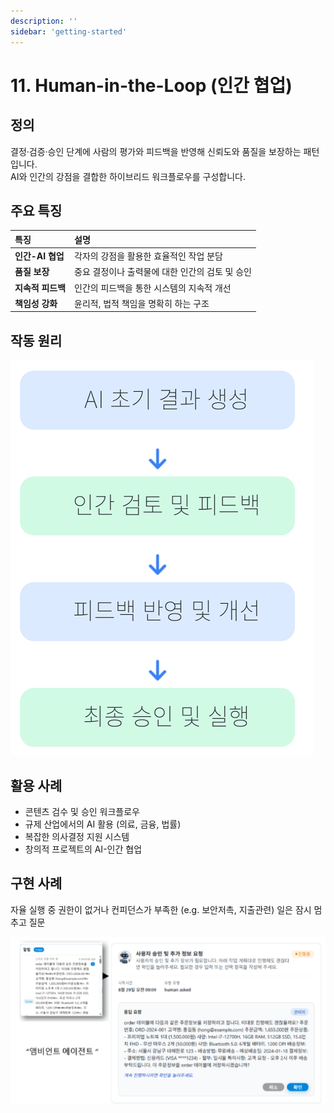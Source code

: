 ```yaml
---
description: ''
sidebar: 'getting-started'
---
```


# 11. Human-in-the-Loop (인간 협업)

## 정의
결정·검증·승인 단계에 사람의 평가와 피드백을 반영해 신뢰도와 품질을 보장하는 패턴입니다.  
AI와 인간의 강점을 결합한 하이브리드 워크플로우를 구성합니다.

## 주요 특징
| 특징 | 설명 |
| :--- | :--- |
| **인간-AI 협업** | 각자의 강점을 활용한 효율적인 작업 분담 |
| **품질 보장** | 중요 결정이나 출력물에 대한 인간의 검토 및 승인 |
| **지속적 피드백** | 인간의 피드백을 통한 시스템의 지속적 개선 |
| **책임성 강화** | 윤리적, 법적 책임을 명확히 하는 구조 |

## 작동 원리

![](../../../uengine-image/process-gpt/design-pattern/11-1.png)

## 활용 사례
- 콘텐츠 검수 및 승인 워크플로우  
- 규제 산업에서의 AI 활용 (의료, 금융, 법률)  
- 복잡한 의사결정 지원 시스템  
- 창의적 프로젝트의 AI-인간 협업  

## 구현 사례
자율 실행 중 권한이 없거나 컨피던스가 부족한 (e.g. 보안저촉, 지출관련) 일은 잠시 멈추고 질문


![](../../../uengine-image/process-gpt/design-pattern/11-2.png)
